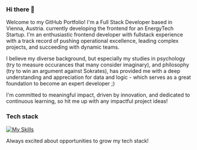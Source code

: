 ### Hi there 👋

Welcome to my GitHub Portfolio! I'm a Full Stack Developer based in Vienna, Austria.  currently developing the frontend for an EnergyTech Startup. I'm an enthusiastic frontend developer with fullstack experience with a track record of pushing operational excellence, leading complex projects, and succeeding with dynamic teams. 

I believe my diverse background, but especially my studies in psychology (try to measure occurances that many consider imaginary), and philosophy (try to win an argument against Sokrates), has provided me with a deep understanding and appreciation for data and logic - which serves as a great foundation to become an expert developer ;) 

I'm committed to meaningful impact, driven by innovation, and dedicated to continuous learning, so hit me up with any impactful project ideas! 


### Tech stack

[![My Skills](https://skillicons.dev/icons?i=js,ts,html,css,react,angular,nodejs,nextjs,postgres,sass,tailwind,figma,git,github,netlify)](https://skillicons.dev)

Always excited about opportunities to grow my tech stack!

